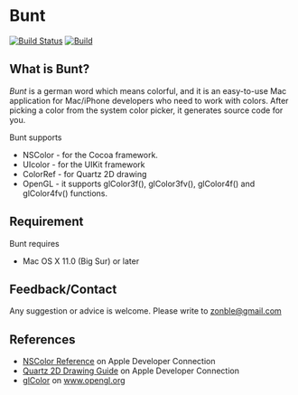 # Bunt

[![Build Status](https://travis-ci.org/zonble/bunt.png?branch=master)](https://travis-ci.org/zonble/bunt)
[![Build](https://github.com/zonble/bunt/actions/workflows/build.yml/badge.svg)](https://github.com/zonble/bunt/actions/workflows/build.yml)

## What is Bunt?

*Bunt* is a german word which means colorful, and it is an easy-to-use Mac application for Mac/iPhone developers who need to work with colors. After picking a color from the system color picker, it generates source code for you.

Bunt supports

* NSColor - for the Cocoa framework.
* UIcolor - for the UIKit framework
* ColorRef - for Quartz 2D drawing
* OpenGL - it supports glColor3f(), glColor3fv(), glColor4f() and glColor4fv() functions.

## Requirement

Bunt requires

* Mac OS X 11.0 (Big Sur) or later

## Feedback/Contact

Any suggestion or advice is welcome. Please write to zonble@gmail.com

## References

* [NSColor Reference](http://developer.apple.com/documentation/Cocoa/Reference/ApplicationKit/Classes/NSColor_Class/Reference/Reference.html) on Apple Developer Connection
* [Quartz 2D Drawing Guide](http://developer.apple.com/documentation/GraphicsImaging/Conceptual/drawingwithquartz2d/dq_intro/chapter_1_section_1.html) on Apple Developer Connection
* [glColor](http://www.opengl.org/sdk/docs/man/xhtml/glColor.xml) on www.opengl.org
